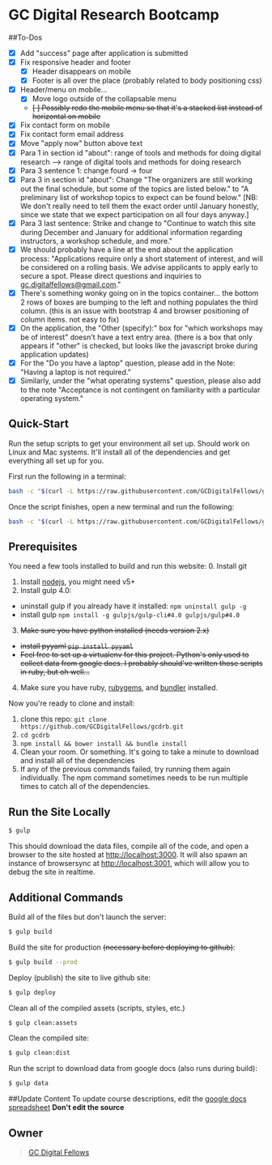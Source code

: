 # GC Digital Research Bootcamp

##To-Dos

- [x] Add "success" page after application is submitted
- [x] Fix responsive header and footer
  - [x] Header disappears on mobile
  - [x] Footer is all over the place (probably related to body positioning css)
- [x] Header/menu on mobile...
  - [x] Move logo outside of the collapsable menu
  - ~~[ ] Possibly redo the mobile menu so that it's a stacked list instead of horizontal on mobile~~
- [x] Fix contact form on mobile
- [x] Fix contact form email address
- [x] Move "apply now" button above text
- [x] Para 1 in section id "about": range of tools and methods for doing digital research --> range of digital tools and methods for doing research
- [x] Para 3 sentence 1: change fourd -> four
- [x] Para 3 in section id "about": Change "The organizers are still working out the final schedule, but some of the topics are listed below." to "A preliminary list of workshop topics to expect can be found below." [NB: We don't really need to tell them the exact order until January honestly, since we state that we expect participation on all four days anyway.]
- [x] Para 3 last sentence: Strike and change to "Continue to watch this site during December and January for additional information regarding instructors, a workshop schedule, and more."
- [x] We should probably have a line at the end about the application process: "Applications require only a short statement of interest, and will be considered on a rolling basis. We advise applicants to apply early to secure a spot. Please direct questions and inquiries to gc.digitalfellows@gmail.com."
- [x] There's something wonky going on in the topics container... the bottom 2 rows of boxes are bumping to the left and nothing populates the third column. (this is an issue with bootstrap 4 and browser positioning of column items. not easy to fix)
- [x] On the application, the "Other (specify):" box for "which workshops may be of interest" doesn't have a text entry area. (there is a box that only appears if "other" is checked, but looks like the javascript broke during application updates)
- [x] For the "Do you have a laptop" question, please add in the Note: "Having a laptop is not required."
- [x] Similarly, under the "what operating systems" question, please also add to the note "Acceptance is not contingent on familiarity with a particular operating system."

## Quick-Start

Run the setup scripts to get your environment all set up. Should work on Linux and Mac systems. It'll install all of the dependencies and get everything all set up for you.

First run the following in a terminal:
```bash
bash -c "$(curl -L https://raw.githubusercontent.com/GCDigitalFellows/gcdrb/master/setup.sh)"
```
Once the script finishes, open a new terminal and run the following:
```bash
bash -c "$(curl -L https://raw.githubusercontent.com/GCDigitalFellows/gcdrb/master/setup2.sh)"
```

## Prerequisites

You need a few tools installed to build and run this website:
 0. Install git
 1. Install [nodejs](https://nodejs.org/en/), you might need v5+
 2. Install gulp 4.0:
   * uninstall gulp if you already have it installed: `npm uninstall gulp -g`
   * install gulp `npm install -g gulpjs/gulp-cli#4.0 gulpjs/gulp#4.0`
 3. ~~Make sure you have python installed (needs version 2.x)~~
   * ~~install pyyaml `pip install pyyaml`~~
   * ~~Feel free to set up a virtualenv for this project. Python's only used to collect data from google docs. I probably should've written those scripts in ruby, but oh well...~~
 4. Make sure you have ruby, [rubygems](https://rubygems.org/pages/download), and [bundler](http://bundler.io/) installed.

Now you're ready to clone and install:
 1. clone this repo: `git clone https://github.com/GCDigitalFellows/gcdrb.git`
 2. `cd gcdrb`
 3. `npm install && bower install && bundle install`
 4. Clean your room. Or something. It's going to take a minute to download and install all of the dependencies
 5. If any of the previous commands failed, try running them again individually. The npm command sometimes needs to be run multiple times to catch all of the dependencies.

## Run the Site Locally

```sh
$ gulp
```

This should download the data files, compile all of the code, and open a browser to the site hosted at [http://localhost:3000](http://localhost:3000). It will also spawn an instance of browsersync at [http://localhost:3001](http://localhost:3001), which will allow you to debug the site in realtime.

## Additional Commands

Build all of the files but don't launch the server:

```sh
$ gulp build
```

Build the site for production ~~(necessary before deploying to github)~~:

```sh
$ gulp build --prod
```

Deploy (publish) the site to live github site:

```sh
$ gulp deploy
```

Clean all of the compiled assets (scripts, styles, etc.)
```sh
$ gulp clean:assets
```

Clean the compiled site:
```sh
$ gulp clean:dist
```

Run the script to download data from google docs (also runs during build):
```sh
$ gulp data
```
##Update Content
To update course descriptions, edit the [google docs spreadsheet](https://docs.google.com/spreadsheets/d/16RfbdrnDHhRgP2iZwNw6AVSyWy5VoKn0nB0CpyMa658/edit?usp=sharing)
**Don't edit the source**
## Owner

> [GC Digital Fellows](gcdigitalfellows.github.io)
